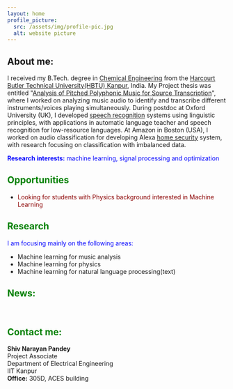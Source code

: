 ```yaml
---
layout: home
profile_picture:
  src: /assets/img/profile-pic.jpg
  alt: website picture
---
```


## About me: 
I received my B.Tech. degree in [<ins>Chemical Engineering</ins>](https://hbtu.ac.in/chemical-engineering-2/) from the [<ins>Harcourt Butler Technical University(HBTU) Kanpur</ins>](https://hbtu.ac.in/), India. My Project thesis was entitled "[<ins>Analysis of Pitched Polyphonic Music for Source Transcription</ins>](https://drive.google.com/file/d/0By8wZfM49Y2ScC1vc2lVX0I1c1U/view)", where I worked on analyzing music audio to identify and transcribe different instruments/voices playing simultaneously. During postdoc at Oxford University (UK), I developed [<ins>speech recognition</ins>](https://www.youtube.com/watch?v=Tgr3Y_U9BsQ) systems using linguistic principles, with applications in automatic language teacher and speech recognition for low-resource languages. At Amazon in Boston (USA), I worked on audio classification for developing Alexa [<ins>home security</ins>](https://www.theverge.com/2018/9/20/17883428/amazon-alexa-guard-alarm-ring-smart-home-security-price) system, with research focusing on classification with imbalanced data.

<span style="color: blue"><b>Research interests:</b> machine learning, signal processing and optimization</span>


## <span style="color: Green">Opportunities</span>
 - <span style="color: DarkRed">Looking for students with Physics background interested in Machine Learning</span>


## <span style="color: green">Research</span>

<span style="color: blue">I am focusing mainly on the following areas:</span>                                                                                          
- Machine learning for music analysis                 
- Machine learning for physics                            
- Machine learning for natural language processing(text)


## <span style="color: Green">News:</span>  



<br/>

## <span style="color: Green">Contact me:</span>
**Shiv Narayan Pandey**
<br>Project Associate
<br>Department of Electrical Engineering
<br>IIT Kanpur
<br>**Office:** 305D, ACES building 